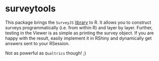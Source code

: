 # surveytools

This package brings the `SurveyJS` [library](https://surveyjs.io/) to R. It allows you to construct surveys programmatically (i.e. from within R) and layer by layer. Further, testing in the Viewer is as simple as printing the survey object. If you are happy with the result, easily implement it in RShiny and dynamically get answers sent to your RSession.

Not as powerful as `Qualtrics` though! ;)
